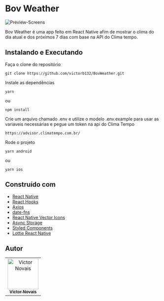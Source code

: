 
# Bov Weather

![Preview-Screens](https://github.com/victorb132/BovWeather/blob/07ec1ad043524140a46ced4e3de9f6db36f539d3/github-asset/BovWeather.gif)


Bov Weather é uma app feito em React Native afim de mostrar o clima do dia atual e dos próximos 7 dias com base na API do Clima tempo.

## Instalando e Executando

Faça o clone do repositório

```
git clone https://github.com/victorb132/BovWeather.git
```

Instale as dependências

```
yarn
```

ou

```
npm install
```

Crie um arquivo chamado .env e utilize o modelo .env.example para usar as variaveis necessárias e pegue um token na api do Clima Tempo

```
https://advisor.climatempo.com.br/
```

Rode o projeto

```
yarn android
```

ou

```
yarn ios
```

## Construído com

- [React Native](https://reactnative.dev/)
- [React Hooks](https://pt-br.reactjs.org/docs/hooks-intro.html)
- [Axios](https://github.com/axios/axios)
- [date-fns](https://date-fns.org/)
- [React Native Vector Icons](https://github.com/oblador/react-native-vector-icons)
- [Async Storage](https://github.com/react-native-async-storage/async-storage)
- [Styled Components](https://www.styled-components.com/)
- [Lottie React Native](https://github.com/lottie-react-native/lottie-react-native)

## Autor

<table>
  <tr>
    <td align="center">
      <a href="https://github.com/victorb132">
        <img src="https://avatars.githubusercontent.com/u/32309553?s=460&u=4318d12a1e7abe631fb93f41cb9b42281179c3e2&v=4" width="100px;" alt="Victor Novais"/>
        <br />
        <sub>
          <b>Victor Novais</b>
        </sub>
       </a>
       <br />
    </td>
  </tr>
</table>
